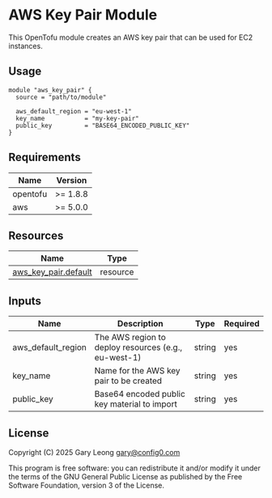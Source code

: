 # AWS Key Pair Module

This OpenTofu module creates an AWS key pair that can be used for EC2 instances.

## Usage

```hcl
module "aws_key_pair" {
  source = "path/to/module"

  aws_default_region = "eu-west-1"
  key_name           = "my-key-pair"
  public_key         = "BASE64_ENCODED_PUBLIC_KEY"
}
```

## Requirements

| Name | Version |
|------|---------|
| opentofu | >= 1.8.8 |
| aws | >= 5.0.0 |

## Resources

| Name | Type |
|------|------|
| [aws_key_pair.default](https://registry.terraform.io/providers/hashicorp/aws/latest/docs/resources/key_pair) | resource |

## Inputs

| Name | Description | Type | Required |
|------|-------------|------|----------|
| aws_default_region | The AWS region to deploy resources (e.g., eu-west-1) | string | yes |
| key_name | Name for the AWS key pair to be created | string | yes |
| public_key | Base64 encoded public key material to import | string | yes |

## License

Copyright (C) 2025 Gary Leong <gary@config0.com>

This program is free software: you can redistribute it and/or modify
it under the terms of the GNU General Public License as published by
the Free Software Foundation, version 3 of the License.
